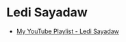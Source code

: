 # Ledi Sayadaw

- [My YouTube Playlist - Ledi Sayadaw](https://www.youtube.com/playlist?list=PLk74A6Qy7X1R2FsBDx1hB_rk3TitTfnCk)

